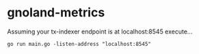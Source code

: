 # gnoland-metrics

Assuming your tx-indexer endpoint is at localhost:8545 execute...

`go run main.go -listen-address "localhost:8545"`